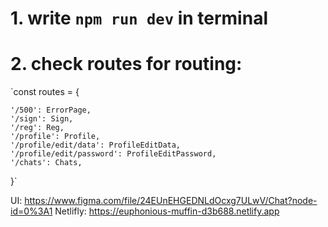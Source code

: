 # 1. write `npm run dev` in terminal
# 2. check routes for routing:
`const routes = {

    '/500': ErrorPage,
    '/sign': Sign,
    '/reg': Reg,
    '/profile': Profile,
    '/profile/edit/data': ProfileEditData,
    '/profile/edit/password': ProfileEditPassword,
    '/chats': Chats,
}`

UI: https://www.figma.com/file/24EUnEHGEDNLdOcxg7ULwV/Chat?node-id=0%3A1
Netlifly: https://euphonious-muffin-d3b688.netlify.app